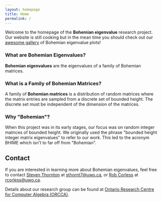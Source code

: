 ```yaml
---
layout: homepage
title: Home
permalink: /
---
```


Welcome to the homepage of the __Bohemian eigenvalue__ research project. Our website is still cooking but in the mean time you should check out our <a href="{{ '/gallery' | prepend: site.baseurl | prepend: site.url }}">awesome gallery</a> of Bohemian eigenvalue plots!

### What are Bohemian Eigenvalues?
__Bohemian eigenvalues__ are the eigenvalues of a family of Bohemian matrices.

### What is a Family of Bohemian Matrices?
A family of __Bohemian matrices__ is a distribution of random matrices where the matrix entries are sampled from a discrete set of bounded height. The discrete set must be independent of the dimension of the matrices.

### Why "Bohemian"?
When this project was in its early stages, our focus was on random integer matrices of bounded height. We originally used the phrase "bounded height integer matrix eigenvalues" to refer to our work. This led to the acronym BHIME which isn't to far off from "Bohemian".

## Contact
If you are interested in learning more about Bohemian eigenvalues, feel free to contact <a href="http://steventhornton.ca" target="_blank">Steven Thornton</a> at <a href="mailto:sthornt7@uwo.ca">sthornt7@uwo.ca</a>, or <a href="http://www.apmaths.uwo.ca/~rcorless/" target="_blank">Rob Corless</a> at <a href="mailto:rcorless@uwo.ca">rcorless@uwo.ca</a>. 

Details about our research group can be found at <a href="http://www.orcca.on.ca/" target="_blank">Ontario Research Centre for Computer Algebra (ORCCA)</a>.
